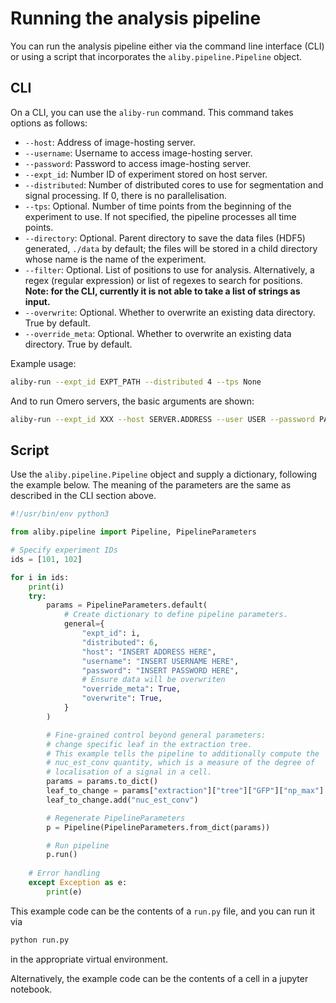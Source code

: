 # Running the analysis pipeline

You can run the analysis pipeline either via the command line interface (CLI) or using a script that incorporates the `aliby.pipeline.Pipeline` object.

## CLI

On a CLI, you can use the `aliby-run` command.  This command takes options as follows:
- `--host`: Address of image-hosting server.
- `--username`: Username to access image-hosting server.
- `--password`: Password to access image-hosting server.
- `--expt_id`: Number ID of experiment stored on host server.
- `--distributed`: Number of distributed cores to use for segmentation and signal processing.  If 0, there is no parallelisation.
- `--tps`: Optional.  Number of time points from the beginning of the experiment to use.  If not specified, the pipeline processes all time points.
- `--directory`: Optional.  Parent directory to save the data files (HDF5) generated, `./data` by default; the files will be stored in a child directory whose name is the name of the experiment.
- `--filter`: Optional.  List of positions to use for analysis.  Alternatively, a regex (regular expression) or list of regexes to search for positions.  **Note: for the CLI, currently it is not able to take a list of strings as input.**
- `--overwrite`: Optional.  Whether to overwrite an existing data directory.  True by default.
- `--override_meta`: Optional.  Whether to overwrite an existing data directory.  True by default.

Example usage:
 ```bash
aliby-run --expt_id EXPT_PATH --distributed 4 --tps None
 ```

And to run Omero servers, the basic arguments are shown:
 ```bash
 aliby-run --expt_id XXX --host SERVER.ADDRESS --user USER --password PASSWORD 
 ```


## Script

Use the `aliby.pipeline.Pipeline` object and supply a dictionary, following the example below.  The meaning of the parameters are the same as described in the CLI section above.

```python
#!/usr/bin/env python3

from aliby.pipeline import Pipeline, PipelineParameters

# Specify experiment IDs
ids = [101, 102]

for i in ids:
    print(i)
    try:
        params = PipelineParameters.default(
            # Create dictionary to define pipeline parameters.
            general={
                "expt_id": i,
                "distributed": 6,
                "host": "INSERT ADDRESS HERE",
                "username": "INSERT USERNAME HERE",
                "password": "INSERT PASSWORD HERE",
                # Ensure data will be overwriten
                "override_meta": True,
                "overwrite": True,
            }
        )

        # Fine-grained control beyond general parameters:
        # change specific leaf in the extraction tree.
        # This example tells the pipeline to additionally compute the
        # nuc_est_conv quantity, which is a measure of the degree of
        # localisation of a signal in a cell.
        params = params.to_dict()
        leaf_to_change = params["extraction"]["tree"]["GFP"]["np_max"]
        leaf_to_change.add("nuc_est_conv")

        # Regenerate PipelineParameters
        p = Pipeline(PipelineParameters.from_dict(params))

        # Run pipeline
        p.run()
        
    # Error handling
    except Exception as e:
        print(e)
```

This example code can be the contents of a `run.py` file, and you can run it via

```bash
python run.py
```

in the appropriate virtual environment.

Alternatively, the example code can be the contents of a cell in a jupyter notebook.
